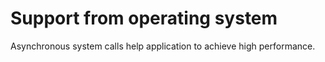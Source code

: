 # Support from operating system

Asynchronous system calls help application to achieve high performance. 
